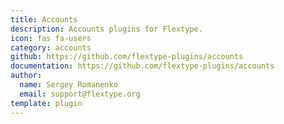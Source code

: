 ```yaml
---
title: Accounts
description: Accounts plugins for Flextype.
icon: fas fa-users
category: accounts
github: https://github.com/flextype-plugins/accounts
documentation: https://github.com/flextype-plugins/accounts
author:
  name: Sergey Romanenko
  email: support@flextype.org
template: plugin
---
```


